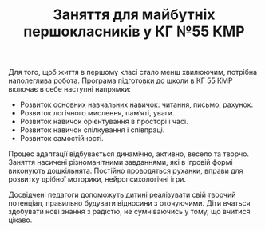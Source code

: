 ﻿---
title: Заняття для майбутніх першокласників у КГ №55 КМР
---

Для того, щоб життя в першому класі стало менш хвилюючим, потрібна наполеглива робота. Програма підготовки до школи в КГ 55 КМР включає в себе наступні напрямки:

- Розвиток основних навчальних навичок: читання, письмо, рахунок.
- Розвиток логічного мислення, пам’яті, уваги.
- Розвиток навичок орієнтування в просторі і часі.
- Розвиток навичок спілкування і співпраці.
- Розвиток самостійності.

Процес адаптації відбувається динамічно, активно, весело та творчо. Заняття насичені різноманітними завданнями, які в ігровій формі виконують дошкільнята. Постійно проводяться руханки, вправи для розвитку дрібної моторики, нейропсихологічні ігри.

Досвідчені педагоги допоможуть дитині реалізувати свій творчий потенціал, правильно будувати відносини з оточуючими. Діти вчаться здобувати нові знання з радістю, не сумніваючись у тому, що вчитися цікаво.

<slideshow />
